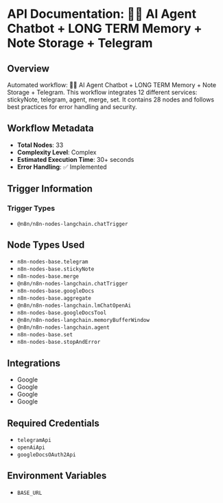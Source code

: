 # API Documentation: 🤖🧠 AI Agent Chatbot + LONG TERM Memory + Note Storage + Telegram

## Overview
Automated workflow: 🤖🧠 AI Agent Chatbot + LONG TERM Memory + Note Storage + Telegram. This workflow integrates 12 different services: stickyNote, telegram, agent, merge, set. It contains 28 nodes and follows best practices for error handling and security.

## Workflow Metadata
- **Total Nodes**: 33
- **Complexity Level**: Complex
- **Estimated Execution Time**: 30+ seconds
- **Error Handling**: ✅ Implemented

## Trigger Information
### Trigger Types
- `@n8n/n8n-nodes-langchain.chatTrigger`

## Node Types Used
- `n8n-nodes-base.telegram`
- `n8n-nodes-base.stickyNote`
- `n8n-nodes-base.merge`
- `@n8n/n8n-nodes-langchain.chatTrigger`
- `n8n-nodes-base.googleDocs`
- `n8n-nodes-base.aggregate`
- `@n8n/n8n-nodes-langchain.lmChatOpenAi`
- `n8n-nodes-base.googleDocsTool`
- `@n8n/n8n-nodes-langchain.memoryBufferWindow`
- `@n8n/n8n-nodes-langchain.agent`
- `n8n-nodes-base.set`
- `n8n-nodes-base.stopAndError`

## Integrations
- Google
- Google
- Google
- Google

## Required Credentials
- `telegramApi`
- `openAiApi`
- `googleDocsOAuth2Api`

## Environment Variables
- `BASE_URL`

